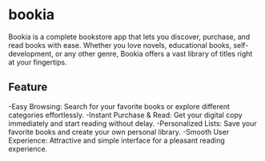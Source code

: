 # bookia


Bookia is a complete bookstore app that lets you discover, purchase, and read books with ease. Whether you love novels, educational books, self-development, or any other genre, Bookia offers a vast library of titles right at your fingertips.

## Feature
-Easy Browsing: Search for your favorite books or explore different categories effortlessly.
-Instant Purchase & Read: Get your digital copy immediately and start reading without delay.
-Personalized Lists: Save your favorite books and create your own personal library.
-Smooth User Experience: Attractive and simple interface for a pleasant reading experience.




